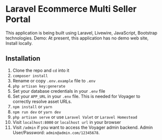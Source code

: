 # Laravel Ecommerce Multi Seller Portal 

This application is being built using Laravel, Livewire, JavaScript, Bootstrap technologies.
Demo: At present, this application has no demo web site, Install locally.

## Installation
1. Clone the repo and `cd` into it
1. `composer install`
1. Rename or copy `.env.example` file to `.env`
1. `php artisan key:generate`
1. Set your database credentials in your `.env` file
1. Set your `APP_URL` in your `.env` file. This is needed for Voyager to correctly resolve asset URLs.
1. `npm install` or `yarn`
1. `npm run dev` or `yarn dev`
1. `php artisan serve` or use `Laravel Valet` or `Laravel Homestead`
1. Visit `localhost:8000` or `localhost url` in your browser
1. Visit `/admin` if you want to access the Voyager admin backend. Admin User/Password: `admin@admin.com/12345678`.
